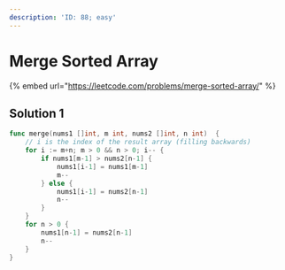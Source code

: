 ```yaml
---
description: 'ID: 88; easy'
---
```


# Merge Sorted Array

{% embed url="https://leetcode.com/problems/merge-sorted-array/" %}

## Solution 1

```go
func merge(nums1 []int, m int, nums2 []int, n int)  {
    // i is the index of the result array (filling backwards)
    for i := m+n; m > 0 && n > 0; i-- {
        if nums1[m-1] > nums2[n-1] {
            nums1[i-1] = nums1[m-1]
            m--
        } else {
            nums1[i-1] = nums2[n-1]
            n--
        }
    }
    for n > 0 {
        nums1[n-1] = nums2[n-1]
        n--
    }
}
```

